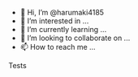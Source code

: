- 👋 Hi, I’m @harumaki4185
- 👀 I’m interested in ...
- 🌱 I’m currently learning ...
- 💞️ I’m looking to collaborate on ...
- 📫 How to reach me ...

<!---
harumaki4185/harumaki4185 is a ✨ special ✨ repository because its `README.md` (this file) appears on your GitHub profile.
You can click the Preview link to take a look at your changes.
--->





Tests

